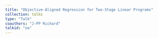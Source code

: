 ```yaml
---
title: "Objective-Aligned Regression for Two-Stage Linear Programs"
collection: talks
type: "Talk"
coauthors: "J-PP Richard"
talkid: "oa"
---
```

